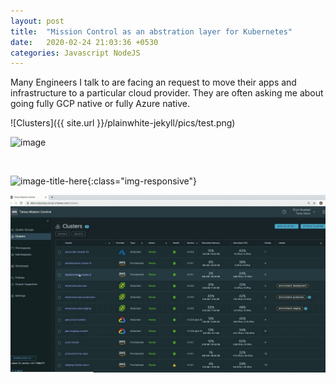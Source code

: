 ```yaml
---
layout: post
title:  "Mission Control as an abstration layer for Kubernetes"
date:   2020-02-24 21:03:36 +0530
categories: Javascript NodeJS
---
```

Many Engineers I talk to are facing an request to move their apps and infrastructure to a particular cloud provider. They are often asking me about going fully GCP native or fully Azure native. 

![Clusters]({{ site.url }}/plainwhite-jekyll/pics/test.png)

![image](/plainwhite-jekyll/pics/test.png)

<img src="/plainwhite-jekyll/pics/test.png" alt="">

![image-title-here](/plainwhite-jekyll/pics/test.png){:class="img-responsive"}

![Hello World](/pics/test.png)

